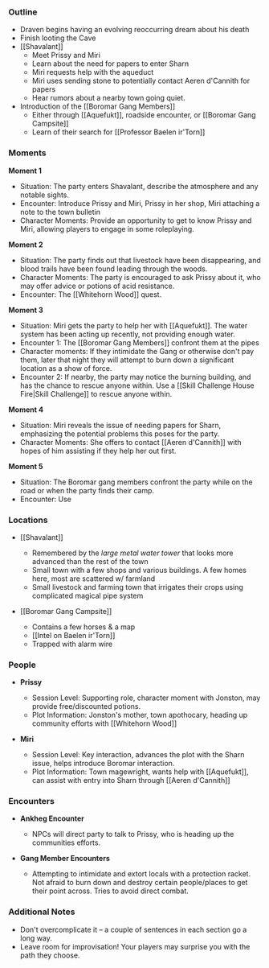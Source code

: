 ### Outline

- Draven begins having an evolving reoccurring dream about his death
- Finish looting the Cave
- [[Shavalant]]
	- Meet Prissy and Miri
	- Learn about the need for papers to enter Sharn
	- Miri requests help with the aqueduct
	- Miri uses sending stone to potentially contact Aeren d'Cannith for papers
	- Hear rumors about a nearby town going quiet.
- Introduction of the [[Boromar Gang Members]]
	- Either through [[Aquefukt]], roadside encounter, or [[Boromar Gang Campsite]]
	- Learn of their search for [[Professor Baelen ir'Torn]]

### Moments

**Moment 1**
- Situation: The party enters Shavalant, describe the atmosphere and any notable sights.
- Encounter: Introduce Prissy and Miri, Prissy in her shop, Miri attaching a note to the town bulletin
- Character Moments: Provide an opportunity to get to know Prissy and Miri, allowing players to engage in some roleplaying.

**Moment 2**
- Situation: The party finds out that livestock have been disappearing, and blood trails have been found leading through the woods.
- Character Moments: The party is encouraged to ask Prissy about it, who may offer advice or potions of acid resistance.
- Encounter: The [[Whitehorn Wood]] quest.

**Moment 3**
- Situation: Miri gets the party to help her with [[Aquefukt]]. The water system has been acting up recently, not providing enough water.
- Encounter 1: The [[Boromar Gang Members]] confront them at the pipes
- Character moments: If they intimidate the Gang or otherwise don't pay them, later that night they will attempt to burn down a significant location as a show of force.
- Encounter 2: If nearby, the party may notice the burning building, and has the chance to rescue anyone within. Use a [[Skill Challenge House Fire|Skill Challenge]] to rescue anyone within.

**Moment 4**
- Situation: Miri reveals the issue of needing papers for Sharn, emphasizing the potential problems this poses for the party.
- Character Moments: She offers to contact [[Aeren d'Cannith]] with hopes of him assisting if they help her out first.

**Moment 5**
- Situation: The Boromar gang members confront the party while on the road or when the party finds their camp.
- Encounter: Use 


### Locations

- [[Shavalant]]
    
    - Remembered by the *large metal water tower* that looks more advanced than the rest of the town
	 - Small town with a few shops and various buildings. A few homes here, most are scattered w/ farmland
	 - Small livestock and farming town that irrigates their crops using complicated magical pipe system    

- [[Boromar Gang Campsite]]

	- Contains a few horses & a map
	- [[Intel on Baelen ir'Torn]]
	- Trapped with alarm wire

### People

- **Prissy**
    
    - Session Level: Supporting role, character moment with Jonston, may provide free/discounted potions.
    - Plot Information: Jonston's mother, town apothocary, heading up community efforts with [[Whitehorn Wood]]
    
- **Miri**
    
    - Session Level: Key interaction, advances the plot with the Sharn issue, helps introduce Boromar interaction.
    - Plot Information: Town magewright, wants help with [[Aquefukt]], can assist with entry into Sharn through [[Aeren d'Cannith]]


### Encounters

- **Ankheg Encounter**
    
    - NPCs will direct party to talk to Prissy, who is heading up the communities efforts.
    
- **Gang Member Encounters**
    
    - Attempting to intimidate and extort locals with a protection racket. Not afraid to burn down and destroy certain people/places to get their point across. Tries to avoid direct combat.
    

### Additional Notes

- Don't overcomplicate it – a couple of sentences in each section go a long way.
- Leave room for improvisation! Your players may surprise you with the path they choose.